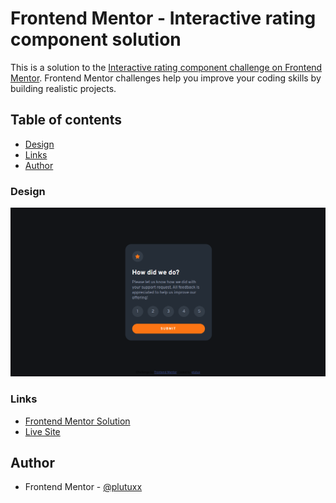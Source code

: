 # Frontend Mentor - Interactive rating component solution

This is a solution to the [Interactive rating component challenge on Frontend Mentor](https://www.frontendmentor.io/challenges/interactive-rating-component-koxpeBUmI). Frontend Mentor challenges help you improve your coding skills by building realistic projects. 

## Table of contents

- [Design](#design)
- [Links](#links)
- [Author](#author)

### Design

![](./design/desktop-design.png)

### Links

- [Frontend Mentor Solution](https://www.frontendmentor.io/solutions/interactive-rating-component-hEhPHxT6WQ)
- [Live Site](https://plutuxx.github.io/interactive-rating-component-main.io/)

## Author

- Frontend Mentor - [@plutuxx](https://www.frontendmentor.io/profile/plutuxx)
